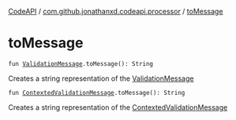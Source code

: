 [CodeAPI](../index.md) / [com.github.jonathanxd.codeapi.processor](index.md) / [toMessage](.)

# toMessage

`fun `[`ValidationMessage`](-validation-message/index.md)`.toMessage(): String`

Creates a string representation of the [ValidationMessage](-validation-message/index.md)

`fun `[`ContextedValidationMessage`](-contexted-validation-message/index.md)`.toMessage(): String`

Creates a string representation of the [ContextedValidationMessage](-contexted-validation-message/index.md)


